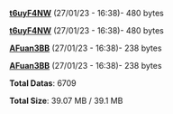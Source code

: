 [**t6uyF4NW**](/data/t6uyF4NW.txt) (27/01/23 - 16:38)- 480 bytes

[**t6uyF4NW**](/data/t6uyF4NW.txt) (27/01/23 - 16:38)- 480 bytes

[**AFuan3BB**](/data/AFuan3BB.txt) (27/01/23 - 16:38)- 238 bytes

[**AFuan3BB**](/data/AFuan3BB.txt) (27/01/23 - 16:38)- 238 bytes

**Total Datas**: 6709

**Total Size**: 39.07 MB / 39.1 MB